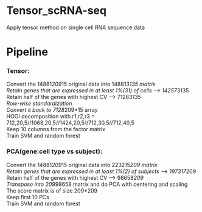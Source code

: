 # Tensor_scRNA-seq   
Apply tensor method on single cell RNA sequence data   

# Pipeline   
### Tensor:   
Convert the 14881*209*15 original data into 14881*3135 matrix   
Retain genes that are expressed in at least 1%(31) of cells —> 14257*3135   
Retain half of the genes with highest CV —> 7128*3135   
Row-wise standardization   
Convert it back to 7128*209*15 array   
HOOI decomposition with r1,r2,r3 = 712,20,5//1068,20,5//1424,20,5//712,30,5//712,40,5   
Keep 10 columns from the factor matrix   
Train SVM and random forest   

### PCA(gene:cell type vs subject):   
Convert the 14881*209*15 original data into 223215*209 matrix   
Retain genes that are expressed in at least 1%(2) of subjects —> 197317*209   
Retain half of the genes with highest CV —> 98658*209   
Transpose into 209*98658 matrix and do PCA with centering and scaling   
The score matrix is of size 209*209   
Keep first 10 PCs   
Train SVM and random forest   
